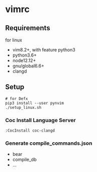 # vimrc

## Requirements

for linux
- vim8.2+, with feature python3
- python3.6+
- node12.12+
- gnu/global6.6+
- clangd

## Setup

```shell
# for Defx
pip3 install --user pynvim
./setup_linux.sh
```

### Coc Install Language Server
`:CocInstall coc-clangd`

### Generate compile_commands.json
- bear
- compile_db
- ...
